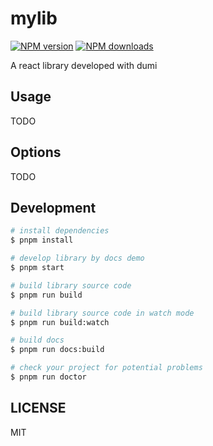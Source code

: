 # mylib

[![NPM version](https://img.shields.io/npm/v/mylib.svg?style=flat)](https://npmjs.org/package/mylib)
[![NPM downloads](http://img.shields.io/npm/dm/mylib.svg?style=flat)](https://npmjs.org/package/mylib)

A react library developed with dumi

## Usage

TODO

## Options

TODO

## Development

```bash
# install dependencies
$ pnpm install

# develop library by docs demo
$ pnpm start

# build library source code
$ pnpm run build

# build library source code in watch mode
$ pnpm run build:watch

# build docs
$ pnpm run docs:build

# check your project for potential problems
$ pnpm run doctor
```

## LICENSE

MIT
